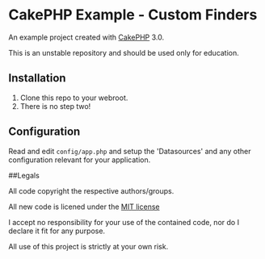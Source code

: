 # CakePHP Example - Custom Finders

An example project created with [CakePHP](http://cakephp.org) 3.0.

This is an unstable repository and should be used only for education.

## Installation

1. Clone this repo to your webroot.
2. There is no step two!

## Configuration

Read and edit `config/app.php` and setup the 'Datasources' and any other
configuration relevant for your application.

##Legals

All code copyright the respective authors/groups.

All new code is licened under the [MIT license](http://opensource.org/licenses/MIT)

I accept no responsibility for your use of the contained code, nor do I declare it fit for any purpose.

All use of this project is strictly at your own risk.